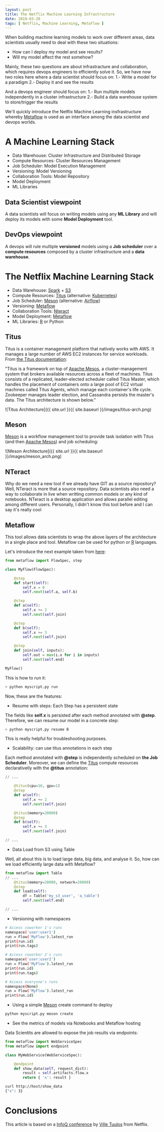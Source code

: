 ```yaml
---
layout: post
title: The Netflix Machine Learning Infrastructure
date: 2019-03-20
tags: [ Netflix, Machine Learning, Metaflow ]
---
```


When building machine learning models to work over different areas, data scientists usually need to deal with these two situations: 
- How can I deploy my model and see results? 
- Will my model affect the rest somehow?

Mainly, these two questions are about infrastracture and collaboration, which requires devops engineers to efficiently solve it. So, we have now two roles here where a data scientist should focus on:
1.- Write a model for a paradigm
2.- Deploy it and see the results

And a devops engineer should focus on:
1.- Run multiple models independently in a cluster infrastructure
2.- Build a data warehouse system to store/trigger the results

We'll quickly introduce the Netflix Machine Learning insfrastructure whereby [Metaflow](https://blog.metaflow.fr/) is used as an interface among the data scientist and devops worlds. 

# A Machine Learning Stack

- Data Warehouse: Cluster Infrastructure and Distributed Storage
- Compute Resources: Cluster Resources Management
- Job Scheduler: Model Execution Management
- Versioning: Model Versioning
- Collaboration Tools: Model Repository
- Model Deployment
- ML Libraries

## Data Scientist viewpoint

A data scientists will focus on writing models using any **ML Library** and will deploy its models with some **Model Deployment** tool. 

## DevOps viewpoint

A devops will rule multiple **versioned** models using a **Job scheduler** over a **compute resources** composed by a cluster infrastructure and a **data warehouse**.

# The Netflix Machine Learning Stack

- Data Warehouse: [Spark](https://spark.apache.org/) + [S3](https://aws.amazon.com/es/s3/)
- Compute Resources: [Titus](https://netflix.github.io/titus/) (alternative: [Kubernetes](https://kubernetes.io/))
- Job Scheduler: [Meson](https://medium.com/netflix-techblog/meson-workflow-orchestration-for-netflix-recommendations-fc932625c1d9) (alternative: [Airflow](https://airflow.apache.org/))
- Versioning: [Metaflow](https://blog.metaflow.fr/)
- Collaboration Tools: [Nteract](https://nteract.io/)
- Model Deployment: [Metaflow](https://blog.metaflow.fr/)
- ML Libraries: [R](https://cran.r-project.org/) or Python

## Titus

Titus is a container management platform that natively works with AWS. It manages a large number of AWS EC2 instances for service workloads. From [the Titus documentation](https://netflix.github.io/titus/overview/):

"Titus is a framework on top of [Apache Mesos](http://mesos.apache.org/), a cluster-management system that brokers available resources across a fleet of machines. Titus consists of a replicated, leader-elected scheduler called Titus Master, which handles the placement of containers onto a large pool of EC2 virtual machines called Titus Agents, which manage each container's life cycle. Zookeeper manages leader election, and Cassandra persists the master's data. The Titus architecture is shown below."

![Titus Architecture]({{ site.url }}{{ site.baseurl }}/images/titus-arch.png)

## Meson

[Meson](https://medium.com/netflix-techblog/meson-workflow-orchestration-for-netflix-recommendations-fc932625c1d9) is a workflow management tool to provide task isolation with Titus (and then [Apache Mesos](http://mesos.apache.org/)) and job scheduling:

![Meson Architecture]({{ site.url }}{{ site.baseurl }}/images/meson_arch.png)

## NTeract

Why do we need a new tool if we already have GIT as a source repository? Well, NTeract is more that a source repository. Data scientists also need a way to collaborate in live when writting common models or any kind of notebooks. NTeract is a desktop application and allows parallel editing among different users. Personally, I didn't know this tool before and I can say it's really cool

## Metaflow

This tool allows data scientists to wrap the above layers of the architecture in a single place and tool. Metaflow can be used for python or [R](https://cran.r-project.org/) languages. 

Let's introduce the next example taken from [here](https://www.youtube.com/watch?v=XV5VGddmP24): 
```python
from metaflow import FlowSpec, step

class MyFlow(FlowSpec):

    @step
    def start(self):
        self.x = 0
        self.next(self.a, self.b)

    @step
    def a(self):
        self.x += 2
        self.next(self.join)

    @step
    def b(self):
        self.x += 3
        self.next(self.join)

    @step
    def join(self, inputs):
        self.out = max(i.x for i in inputs)
        self.next(self.end)

MyFlow()
```

This is how to run it:
```bash
> python myscript.py run
```

Now, these are the features:

- Resume with steps: Each Step has a persistent state

The fields like **self.x** is persisted after each method annotated with **@step**. Therefore, we can resume our model in a concrete step: 
```bash
> python myscript.py resume B
```

This is really helpful for troubleshooting purposes. 

- Scalability: can use titus annotations in each step

Each method annotated with **@step** is independently scheduled on **the Job Scheduler**. Moreover, we can define the [Titus](https://netflix.github.io/titus/) compute resources declarativelly with the **@titus** annotation:
```python
// ...

    @titus(cpu=16, gpu=1)
    @step
    def a(self):
        self.x += 2
        self.next(self.join)

    @titus(memory=20000)
    @step
    def b(self):
        self.x += 3
        self.next(self.join)

// ...
```

- Data Load from S3 using Table

Well, all about this is to load large data, big data, and analyse it. So, how can we load efficiently large data with Metaflow? 
```python
from metaflow import Table
// ...
    @titus(memory=20000, network=20000)
    @step
    def load(self):
        df = Table('my_s3_user', 'a_table')
        self.next(self.end)

// ...
```

- Versioning with namespaces

```bash
# Access coworker 1's runs
namespace('user:user1')
run = Flow('MyFlow').latest_run
print(run.id)
print(run.tags) 

# Access coworker 2's runs
namespace('user:user2')
run = Flow('MyFlow').latest_run
print(run.id)
print(run.tags) 

# Access everyone's runs
namespace(None)
run = Flow('MyFlow').latest_run
print(run.id)
```
- Using a simple [Meson](https://medium.com/netflix-techblog/meson-workflow-orchestration-for-netflix-recommendations-fc932625c1d9) create command to deploy

```bash
python myscript.py meson create
```

- See the metrics of models via Notebooks and Metaflow hosting

Data Scientits are allowed to expose the job results via endpoints:
```python
from metaflow import WebServiceSpec
from metaflow import endpoint

class MyWebService(WebServiceSpec):

    @endpoint
    def show_data(self, request_dict):
        result = self.artifacts.flow.x
        return { 'x': result }
```

```bash
curl http://host/show_data
{"x": 3}
```

# Conclusions

This article is based on a [InfoQ conference](https://www.youtube.com/watch?v=XV5VGddmP24) by [Ville Tuulos](https://twitter.com/vtuulos) from Netflix. 